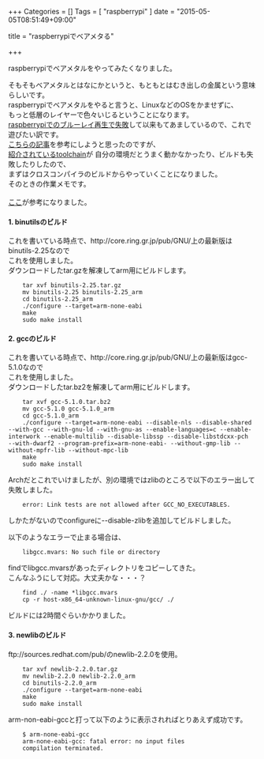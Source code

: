 +++
Categories = []
Tags = [ "raspberrypi" ]
date = "2015-05-05T08:51:49+09:00"

title = "raspberrypiでベアメタる"

+++

raspberrypiでベアメタルをやってみたくなりました。

<!--more-->

そもそもベアメタルとはなにかというと、もともとはむき出しの金属という意味らしいです。<br>
raspberrypiでベアメタルをやると言うと、LinuxなどのOSをかませずに、<br>
もっと低層のレイヤーで色々いじるということになります。<br>
<a href="/blog/2015/03/11/i-wanted-to-play-bluray-disc-with-raspberrypi2/">raspberrypiでのブルーレイ再生で失敗</a>して以来もてあましているので、これで遊びたい訳です。<br>
<a href="http://www.valvers.com/open-software/raspberry-pi/step01-bare-metal-programming-in-cpt1/">こちらの記事</a>を参考にしようと思ったのですが、<br>
<a href="https://launchpad.net/gcc-arm-embedded/4.7/4.7-2014-q2-update">紹介されているtoolchain</a>が
自分の環境だとうまく動かなかったり、ビルドも失敗したりしたので、<br>
まずはクロスコンパイラのビルドからやっていくことになりました。<br>
そのときの作業メモです。<br>
<br>
<a href="http://hp.vector.co.jp/authors/VA000177/html/arm-gcc.html">ここ</a>が参考になりました。
<h4>1. binutilsのビルド</h4>
これを書いている時点で、<a>http://core.ring.gr.jp/pub/GNU/</a>上の最新版はbinutils-2.25なので<br>
これを使用しました。<br>
ダウンロードしたtar.gzを解凍してarm用にビルドします。

        tar xvf binutils-2.25.tar.gz
        mv binutils-2.25 binutils-2.25_arm
        cd binutils-2.25_arm
        ./configure --target=arm-none-eabi
        make
        sudo make install

<h4>2. gccのビルド</h4>
これを書いている時点で、<a>http://core.ring.gr.jp/pub/GNU/</a>上の最新版はgcc-5.1.0なので<br>
これを使用しました。<br>
ダウンロードしたtar.bz2を解凍してarm用にビルドします。

        tar xvf gcc-5.1.0.tar.bz2
        mv gcc-5.1.0 gcc-5.1.0_arm
        cd gcc-5.1.0_arm
        ./configure --target=arm-none-eabi --disable-nls --disable-shared --with-gcc --with-gnu-ld --with-gnu-as --enable-languages=c --enable-interwork --enable-multilib --disable-libssp --disable-libstdcxx-pch  --with-dwarf2 --program-prefix=arm-none-eabi- --without-gmp-lib --without-mpfr-lib --without-mpc-lib
        make
        sudo make install

Archだとこれでいけましたが、別の環境ではzlibのところで以下のエラー出して失敗しました。

        error: Link tests are not allowed after GCC_NO_EXECUTABLES.

しかたがないのでconfigureに--disable-zlibを追加してビルドしました。<br>

以下のようなエラーで止まる場合は、

        libgcc.mvars: No such file or directory

findでlibgcc.mvarsがあったディレクトリをコピーしてきた。<br>
こんなふうにして対応。大丈夫かな・・・？

        find ./ -name *libgcc.mvars
        cp -r host-x86_64-unknown-linux-gnu/gcc/ ./

ビルドには2時間ぐらいかかりました。

<h4>3. newlibのビルド</h4>
<a>ftp://sources.redhat.com/pub/</a>のnewlib-2.2.0を使用。

        tar xvf newlib-2.2.0.tar.gz
        mv newlib-2.2.0 newlib-2.2.0_arm
        cd binutils-2.2.0_arm
        ./configure --target=arm-none-eabi
        make
        sudo make install

arm-non-eabi-gccと打って以下のように表示されればとりあえず成功です。

        $ arm-none-eabi-gcc
        arm-none-eabi-gcc: fatal error: no input files
        compilation terminated.

